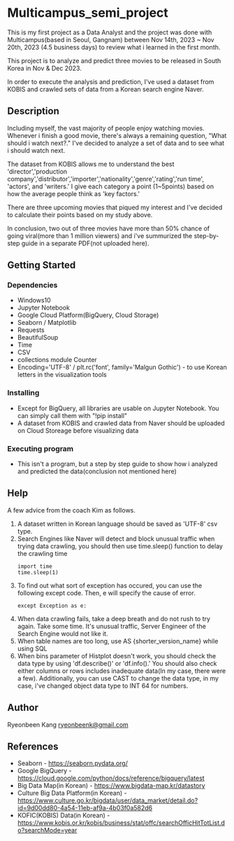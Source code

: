 # Multicampus_semi_project
   This is my first project as a Data Analyst and the project was done with Multicampus(based in Seoul, Gangnam) between Nov 14th, 2023 ~ Nov 20th, 2023 (4.5 business days) to review what i learned in the first month.
   
   This project is to analyze and predict three movies to be released in South Korea in Nov & Dec 2023.
   
   In order to execute the analysis and prediction, I've used a dataset from KOBIS and crawled sets of data from a Korean search engine Naver.


## Description

   Including myself, the vast majority of people enjoy watching movies. Whenever i finish a good movie, there's always a remaining question, "What should i watch next?." I've decided to analyze a set of data and to see what i should watch next. 

   The dataset from KOBIS allows me to understand the best 'director','production company','distributor','importer','nationality','genre','rating','run time', 'actors', and 'writers.' I give each category a point (1~5points) based on how the average people think as 'key factors.'

   There are three upcoming movies that piqued my interest and I've decided to calculate their points based on my study above.

   In conclusion, two out of three movies have more than 50% chance of going viral(more than 1 million viewers) and i've summurized the step-by-step guide in a separate PDF(not uploaded here).

## Getting Started

### Dependencies

* Windows10
* Jupyter Notebook
* Google Cloud Platform(BigQuery, Cloud Storage)
* Seaborn / Matplotlib
* Requests 
* BeautifulSoup 
* Time 
* CSV
* collections module Counter
* Encoding='UTF-8' / plt.rc('font', family='Malgun Gothic') - to use Korean letters in the visualization tools


### Installing

* Except for BigQuery, all libraries are usable on Jupyter Notebook. You can simply call them with "!pip install"
* A dataset from KOBIS and crawled data from Naver should be uploaded on Cloud Storeage before visualizing data


### Executing program

* This isn't a program, but a step by step guide to show how i analyzed and predicted the data(conclusion not mentioned here)


## Help
A few advice from the coach Kim as follows.

1. A dataset written in Korean language should be saved as 'UTF-8' csv type.
2. Search Engines like Naver will detect and block unusual traffic when trying data crawling, you should then use time.sleep() function to delay the crawling time
   ```
   import time
   time.sleep(1)
   ```
3. To find out what sort of exception has occured, you can use the following except code. Then, e will specify the cause of error.
   ```
   except Exception as e:
   ```
4. When data crawling fails, take a deep breath and do not rush to try again. Take some time. It's unusual traffic, Server Engineer of the Search Engine would not like it.
5. When table names are too long, use AS {shorter_version_name} while using SQL
6. When bins parameter of Histplot doesn't work, you should check the data type by using 'df.describe()' or 'df.info().' You should also check either columns or rows includes inadequate data(In my case, there were a few). Additionally, you can use CAST to change the data type, in my case, i've changed object data type to INT 64 for numbers.


## Author
Ryeonbeen Kang
ryeonbeenk@gmail.com

## References
* Seaborn - https://seaborn.pydata.org/
* Google BigQuery - https://cloud.google.com/python/docs/reference/bigquery/latest
* Big Data Map(in Korean) - https://www.bigdata-map.kr/datastory
* Culture Big Data Platform(in Korean) - https://www.culture.go.kr/bigdata/user/data_market/detail.do?id=9d00dd80-4a54-11eb-af9a-4b03f0a582d6
* KOFIC(KOBIS) Data(in Korean) - https://www.kobis.or.kr/kobis/business/stat/offc/searchOfficHitTotList.do?searchMode=year
